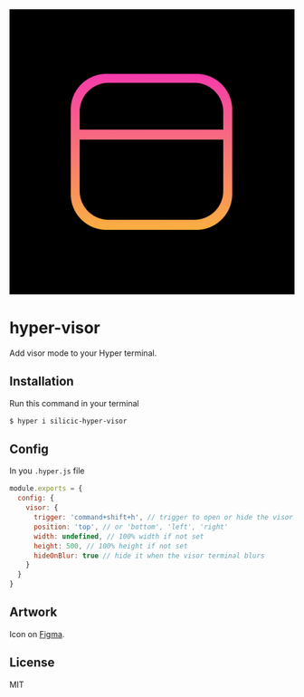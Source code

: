 
<div style="text-align: center">
  <img src="./img/icon@2x.png">
</div>

# hyper-visor

Add visor mode to your Hyper terminal.

## Installation

Run this command in your terminal

```bash
$ hyper i silicic-hyper-visor
```

## Config

In you `.hyper.js` file

```js
module.exports = {
  config: {
    visor: {
      trigger: 'command+shift+h', // trigger to open or hide the visor terminal
      position: 'top', // or 'bottom', 'left', 'right'
      width: undefined, // 100% width if not set
      height: 500, // 100% height if not set
      hideOnBlur: true // hide it when the visor terminal blurs
    }
  }
}
```

## Artwork

Icon on [Figma](https://www.figma.com/file/N5iSJfGFNeOWCht6qGxaHMtj/hyper-visor?node-id=2%3A2).

## License

MIT
